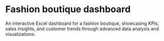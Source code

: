 # Fashion boutique dashboard 
An interactive Excel dashboard for a fashion boutique, showcasing KPIs, sales insights, and customer trends through advanced data analysis and visualizations.
